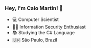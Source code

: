 ### Hey, I'm Caio Martin! 👋

* :computer: Computer Scientist <br>
* :pirate_flag: Information Security Enthusiast <br>
* :books: Studying the C# Language <br>
* :brazil: São Paulo, Brazil
